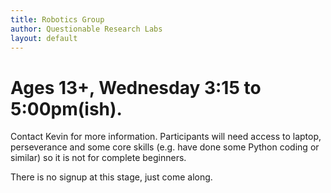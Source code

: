 ```yaml
---
title: Robotics Group
author: Questionable Research Labs
layout: default
---
```


# Ages 13+, Wednesday 3:15 to 5:00pm(ish).

<!-- #### [Sign Up Form][sul] -->


Contact Kevin for more information. Participants will need access to laptop, perseverance and some core skills (e.g. have done some Python coding or similar) so it is not for complete beginners.

There is no signup at this stage, just come along.
<!-- [here is the term 1 sign-up form][sul]. -->

<!-- [sul]: https://forms.gle/GrpydS7k9AwmV1mH9 -->

